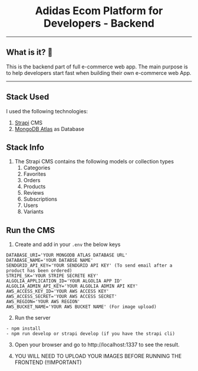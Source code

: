 <h1 align="center">
  Adidas Ecom Platform for Developers - Backend
</h1>

---

## What is it? 🧐

This is the backend part of full e-commerce web app. The main purpose is to help developers start fast when building their own e-commerce web App.

---

## Stack Used

I used the following technologies:

1. [Strapi](https://strapi.io/) CMS
2. [MongoDB Atlas](https://www.mongodb.com/atlas/database) as Database

## Stack Info

1. The Strapi CMS contains the following models or collection types
   1. Categories
   2. Favorites
   3. Orders
   4. Products
   5. Reviews
   6. Subscriptions
   7. Users
   8. Variants

## Run the CMS

1. Create and add in your `.env` the below keys

```env
DATABASE_URI='YOUR MONGODB ATLAS DATABASE URL'
DATABASE_NAME='YOUR DATABSE NAME'
SENDGRID_API_KEY='YOUR SENDGRID API KEY' (To send email after a product has been ordered)
STRIPE_SK='YOUR STRIPE SECRETE KEY'
ALGOLIA_APPLICATION_ID='YOUR ALGOLIA APP ID'
ALGOLIA_ADMIN_API_KEY='YOUR ALGOLIA ADMIN API KEY'
AWS_ACCESS_KEY_ID='YOUR AWS ACCESS KEY'
AWS_ACCESS_SECRET='YOUR AWS ACCESS SECRET'
AWS_REGION='YOUR AWS REGION'
AWS_BUCKET_NAME='YOUR AWS BUCKET NAME' (For image upload)
```

2. Run the server

```npm
- npm install
- npm run develop or strapi develop (if you have the strapi cli)
```

3. Open your browser and go to http://localhost:1337 to see the result.

4. YOU WILL NEED TO UPLOAD YOUR IMAGES BEFORE RUNNING THE FRONTEND (!!IMPORTANT)
